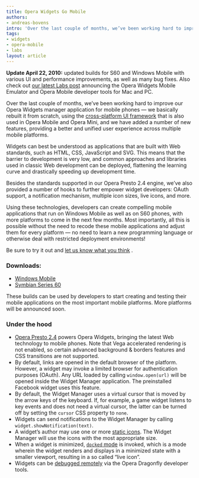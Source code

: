 ```yaml
---
title: Opera Widgets Go Mobile
authors:
- andreas-bovens
intro: 'Over the last couple of months, we’ve been working hard to improve our Mobile Widgets Manager — we basically rebuilt it from scratch, using the cross-platform UI framework that is also used in Opera Mobile and Opera Mini.'
tags:
- widgets
- opera-mobile
- labs
layout: article
---
```


**Update April 22, 2010:** updated builds for S60 and Windows Mobile with various  UI  and performance improvements, as well as many bug fixes. Also check out [our latest Labs post][1] announcing the Opera Widgets Mobile Emulator and Opera Mobile developer tools for Mac and PC.

[1]: http://labs.opera.com/news/2010/04/22/

Over the last couple of months, we’ve been working hard to improve our Opera Widgets manager application for mobile phones — we basically rebuilt it from scratch, using the [cross-platform UI framework][2] that is also used in Opera Mobile and Opera Mini, and we have added a number of new features, providing a better and unified user experience across multiple mobile platforms.

[2]: http://www.opera.com/press/releases/2009/12/10_2/

Widgets can best be understood as applications that are built with Web standards, such as HTML, CSS, JavaScript and SVG. This means that the barrier to development is very low, and common approaches and libraries used in classic Web development can be deployed, flattening the learning curve and drastically speeding up development time.

Besides the standards supported in our Opera Presto 2.4 engine, we’ve also provided a number of hooks to further empower widget developers: OAuth support, a notification mechanism, multiple icon sizes, live icons, and more.

Using these technologies, developers can create compelling mobile applications that run on Windows Mobile as well as on S60 phones, with more platforms to come in the next few months. Most importantly, all this is possible without the need to recode these mobile applications and adjust them for every platform — no need to learn a new programming language or otherwise deal with restricted deployment environments!

Be sure to try it out and [let us know what you think][3] .

[3]: http://my.opera.com/community/forums/forum.dml?id=15948&days=999&z=1

###  Downloads:

- [Windows Mobile][4]
- [Symbian Series 60][5]

[4]: http://www.opera.com/download/get.pl?sub=++++&id=32824&location=270&nothanks=yes
[5]: http://www.opera.com/download/get.pl?sub=++++&id=32825&location=270&nothanks=yes

These builds can be used by developers to start creating and testing their mobile applications on the most important mobile platforms. More platforms will be announced soon.

###  Under the hood

- [Opera Presto 2.4][6] powers Opera Widgets, bringing the latest Web technology to mobile phones. Note that Vega accelerated rendering is not enabled, so certain advanced background & borders features and CSS transitions are not supported.
- By default, links are opened in the default browser of the platform. However, a widget may invoke a limited browser for authentication purposes (OAuth). Any URL loaded by calling `window.open(url)` will be opened inside the Widget Manager application. The preinstalled Facebook widget uses this feature.
- By default, the Widget Manager uses a virtual cursor that is moved by the arrow keys of the keyboard. If, for example, a game widget listens to key events and does not need a virtual cursor, the latter can be turned off by setting the `cursor` CSS property to `none`.
- Widgets can send notifications to the Widget Manager by calling `widget.showNotification(text)`.
- A widget’s author may use one or more [static icons][8]. The Widget Manager will use the icons with the most appropriate size.
- When a widget is minimized, [`docked` mode][9] is invoked, which is a mode wherein the widget renders and displays in a minimized state with a smaller viewport, resulting in a so called “live icon”.
- Widgets can be [debugged remotely][10] via the Opera Dragonfly developer tools.

[6]: http://www.opera.com/docs/specs/presto24/
[8]: /articles/opera-widgets-specification-fourth-ed/#xml_icon
[9]: /articles/opera-widgets-specification-fourth-ed/#widget_modes
[10]: /articles/remote-debugging-with-opera-dragonfly/
